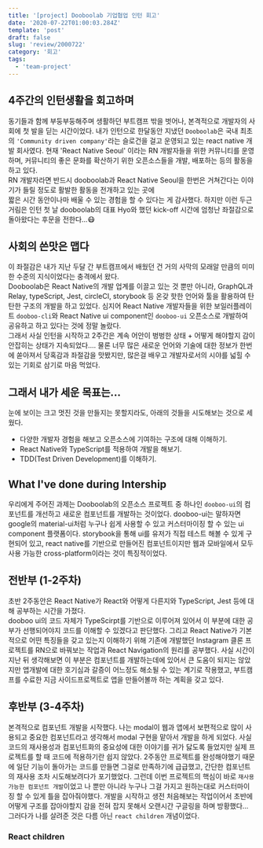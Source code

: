 ```yaml
---
title: '[project] Dooboolab 기업협업 인턴 회고'
date: '2020-07-22T01:00:03.284Z'
template: 'post'
draft: false
slug: 'review/2000722'
category: '회고'
tags:
  - 'team-project'
---
```


## 4주간의 인턴생활을 회고하며

동기들과 함께 부둥부둥해주며 생활하던 부트캠프 밖을 벗어나, 본격적으로 개발자의 사회에 첫 발을 딛는 시간이었다.
내가 인턴으로 한달동안 지냈던 `Dooboolab`은 국내 최초의 `'Community driven company'`라는 슬로건을 걸고 운영되고 있는 react native 개발 회사였다. 현재 'React Native Seoul' 이라는 RN 개발자들을 위한 커뮤니티를 운영하며, 커뮤니티의 좋은 문화를 확산하기 위한 오픈소스들을 개발, 배포하는 등의 활동을 하고 있다.  
RN 개발자라면 반드시 dooboolab과 React Native Seoul을 한번은 거쳐간다는 이야기가 들릴 정도로 활발한 활동을 전개하고 있는 곳에  
짧은 시간 동안이나마 배울 수 있는 경험을 할 수 있다는 게 감사했다. 하지만 이런 두근거림은 인턴 첫 날 dooboolab의 대표 Hyo와 했던 kick-off 시간에 엄청난 좌절감으로 돌아왔다는 후문을 전한다...😷

## 사회의 쓴맛은 맵다

이 좌절감은 내가 지난 두달 간 부트캠프에서 배웠던 건 거의 사막의 모래알 만큼의 미미한 수준의 지식이었다는 충격에서 왔다.  
Dooboolab은 React Native의 개발 업계를 이끌고 있는 것 뿐만 아니라, GraphQL과 Relay, typeScript, Jest, circleCI, storybook 등 온갖 핫한 언어와 툴을 활용하여 탄탄한 구조의 개발을 하고 있었다. 심지어 React Native 개발자들을 위한 보일러플레이트 `dooboo-cli`와 React Native ui component인 `dooboo-ui` 오픈소스로 개발하여 공유하고 하고 있다는 것에 정말 놀랐다.  
그래서 사실 인턴을 시작하고 2주간은 계속 어안이 벙벙한 상태 + 어떻게 해야할지 감이 안잡히는 상태가 지속되었다....
물론 너무 많은 새로운 언어와 기술에 대한 정보가 한번에 쏟아져서 당혹감과 좌절감을 맛봤지만, 많은걸 배우고 개발자로서의 시야를 넓힐 수 있는 기회로 삼기로 마음 먹었다.

## 그래서 내가 세운 목표는...

눈에 보이는 크고 멋진 것을 만들지는 못할지라도, 아래의 것들을 시도해보는 것으로 세웠다.

- 다양한 개발자 경험을 해보고 오픈소스에 기여하는 구조에 대해 이해하기.
- React Native와 TypeScript를 적용하여 개발을 해보기.
- TDD(Test Driven Development)를 이해하기.

## What I've done during Intership

우리에게 주어진 과제는 Dooboolab의 오픈소스 프로젝트 중 하나인 `dooboo-ui`의 컴포넌트를 개선하고 새로운 컴포넌트를 개발하는 것이었다. dooboo-ui는 말하자면 google의 material-ui처럼 누구나 쉽게 사용할 수 있고 커스터마이징 할 수 있는 ui component 플랫폼이다. storybook을 통해 ui를 유저가 직접 테스트 해볼 수 있게 구현되어 있고, react native를 기반으로 만들어진 컴포넌트이지만 웹과 모바일에서 모두 사용 가능한 cross-platform이라는 것이 특징적이었다.

## 전반부 (1-2주차)

초반 2주동안은 React Native가 React와 어떻게 다른지와 TypeScript, Jest 등에 대해 공부하는 시간을 가졌다.  
dooboo ui의 코드 자체가 TypeScirpt를 기반으로 이루어져 있어서 이 부분에 대한 공부가 선행되어야지 코드를 이해할 수 있겠다고 판단했다.
그리고 React Native가 기본적으로 어떤 특징들을 갖고 있는지 이해하기 위해 기존에 개발했던 Instagram 클론 프로젝트를 RN으로 바꿔보는 작업과 React Navigation의 원리를 공부했다. 사실 시간이 지난 뒤 생각해보면 이 부분은 컴포넌트를 개발하는데에 있어서 큰 도움이 되지는 않았지만 앱개발에 대한 호기심과 갈증이 어느정도 해소될 수 있는 계기로 작용했고, 부트캠프를 수료한 지금 사이드프로젝트로 앱을 만들어볼까 하는 계획을 갖고 있다.

## 후반부 (3-4주차)

본격적으로 컴포넌트 개발을 시작했다. 나는 modal이 웹과 앱에서 보편적으로 많이 사용되고 중요한 컴포넌트라고 생각해서 modal 구현을 맡아서 개발을 하게 되었다. 사실 코드의 재사용성과 컴포넌트화의 중요성에 대한 이야기를 귀가 닳도록 들었지만 실제 프로젝트를 할 때 코드에 적용하기란 쉽지 않았다. 2주동안 프로젝트를 완성해야했기 때문에 일단 기능이 돌아가는 코드를 만들면 그걸로 만족하기에 급급했고,
간단한 컴포넌트의 재사용 조차 시도해보려다가 포기했었다. 그런데 이번 프로젝트의 핵심이 바로 `재사용 가능한 컴포넌트 개발`이었고 나 뿐만 아니라 누구나 그걸 가지고 원하는대로 커스터마이징 할 수 있게 틀을 잡아줘야했다. 개발을 시작하고 생전 처음해보는 작업이어서 초반에 어떻게 구조를 잡아야할지 감을 전혀 잡지 못해서 오랜시간 구글링을 하며 방황했다...
그러다가 나를 살려준 것은 다름 아닌 `react children` 개념이었다.

### React children
